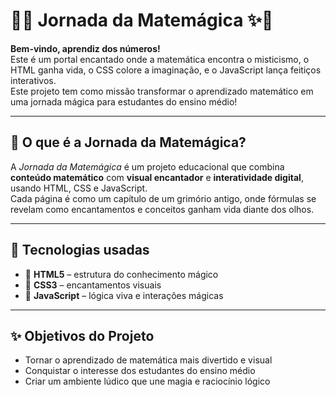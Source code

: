 # 🧙‍♂️ Jornada da Matemágica ✨📐

**Bem-vindo, aprendiz dos números!**  
Este é um portal encantado onde a matemática encontra o misticismo, o HTML ganha vida, o CSS colore a imaginação, e o JavaScript lança feitiços interativos.  
Este projeto tem como missão transformar o aprendizado matemático em uma jornada mágica para estudantes do ensino médio!

---

## 🌌 O que é a Jornada da Matemágica?

A *Jornada da Matemágica* é um projeto educacional que combina **conteúdo matemático** com **visual encantador** e **interatividade digital**, usando HTML, CSS e JavaScript.  
Cada página é como um capítulo de um grimório antigo, onde fórmulas se revelam como encantamentos e conceitos ganham vida diante dos olhos.

---

## 🧪 Tecnologias usadas

- 🧾 **HTML5** – estrutura do conhecimento mágico
- 🎨 **CSS3** – encantamentos visuais
- 🧠 **JavaScript** – lógica viva e interações mágicas

---

## ✨ Objetivos do Projeto

- Tornar o aprendizado de matemática mais divertido e visual
- Conquistar o interesse dos estudantes do ensino médio
- Criar um ambiente lúdico que une magia e raciocínio lógico
